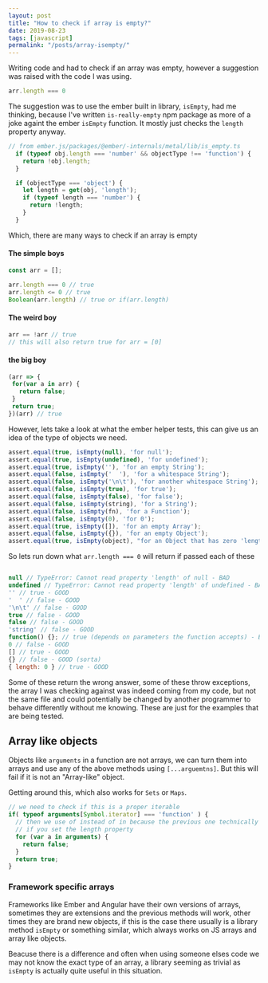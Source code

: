 ```yaml
---
layout: post
title: "How to check if array is empty?"
date: 2019-08-23
tags: [javascript]
permalink: "/posts/array-isempty/"
---
```


Writing code and had to check if an array was empty, however a suggestion was raised with the code I was using.
```js
arr.length === 0
```
The suggestion was to use the ember built in library, `isEmpty`, had me thinking, because I've written `is-really-empty` npm package as more of a joke againt the ember `isEmpty` function. It mostly just checks the `length` property anyway.
```js
// from ember.js/packages/@ember/-internals/metal/lib/is_empty.ts
  if (typeof obj.length === 'number' && objectType !== 'function') {
    return !obj.length;
  }

  if (objectType === 'object') {
    let length = get(obj, 'length');
    if (typeof length === 'number') {
      return !length;
    }
  }
```

Which, there are many ways to check if an array is empty

#### The simple boys
```js
const arr = [];

arr.length === 0 // true
arr.length <= 0 // true
Boolean(arr.length) // true or if(arr.length)
```


#### The weird boy
```js
arr == !arr // true
// this will also return true for arr = [0]
```

#### the big boy
```js
(arr => {
 for(var a in arr) {
   return false;
 }
 return true;
})(arr) // true
```
However, lets take a look at what the ember helper tests, this can give us an idea of the type of objects we need.
```js
assert.equal(true, isEmpty(null), 'for null');
assert.equal(true, isEmpty(undefined), 'for undefined');
assert.equal(true, isEmpty(''), 'for an empty String');
assert.equal(false, isEmpty('  '), 'for a whitespace String');
assert.equal(false, isEmpty('\n\t'), 'for another whitespace String');
assert.equal(false, isEmpty(true), 'for true');
assert.equal(false, isEmpty(false), 'for false');
assert.equal(false, isEmpty(string), 'for a String');
assert.equal(false, isEmpty(fn), 'for a Function');
assert.equal(false, isEmpty(0), 'for 0');
assert.equal(true, isEmpty([]), 'for an empty Array');
assert.equal(false, isEmpty({}), 'for an empty Object');
assert.equal(true, isEmpty(object), "for an Object that has zero 'length'");
```
So lets run down what `arr.length === 0` will return if passed each of these

```js

null // TypeError: Cannot read property 'length' of null - BAD
undefined // TypeError: Cannot read property 'length' of undefined - BAD
'' // true - GOOD
'  ' // false - GOOD
'\n\t' // false - GOOD
true // false - GOOD
false // false - GOOD
'string' // false - GOOD
function() {}; // true (depends on parameters the function accepts) - BAD
0 // false - GOOD
[] // true - GOOD
{} // false - GOOD (sorta)
{ length: 0 } // true - GOOD
```
Some of these return the wrong answer, some of these throw exceptions, the array I was checking against was indeed coming from my code, but not the same file and could potentially be changed by another programmer to behave differently without me knowing. These are just for the examples that are being tested.

## Array like objects
Objects like `arguments` in a function are not arrays, we can turn them into arrays and use any of the above methods using
`[...arguemtns]`. But this will fail if it is not an "Array-like" object.

Getting around this, which also works for `Sets` or `Maps`.

```js
// we need to check if this is a proper iterable
if( typeof arguments[Symbol.iterator] === 'function' ) {
  // then we use of instead of in because the previous one technically will return false
  // if you set the length property
  for (var a in arguments) {
    return false;
  }
  return true;
}
```

### Framework specific arrays
Frameworks like Ember and Angular have their own versions of arrays, sometimes they are extensions and the previous methods will work, other times they are brand new objects, if this is the case there usually is a library method `isEmpty` or something similar, which always works on JS arrays and array like objects.


Beacuse there is a difference and often when using someone elses code we may not know the exact type of an array, a library seeming as trivial as `isEmpty` is actually quite useful in this situation.
